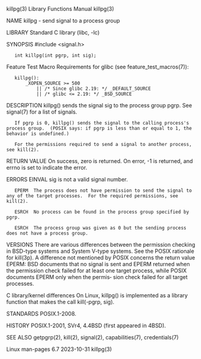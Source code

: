 killpg(3)                                                                                 Library Functions Manual                                                                                killpg(3)

NAME
       killpg - send signal to a process group

LIBRARY
       Standard C library (libc, -lc)

SYNOPSIS
       #include <signal.h>

       int killpg(int pgrp, int sig);

   Feature Test Macro Requirements for glibc (see feature_test_macros(7)):

       killpg():
           _XOPEN_SOURCE >= 500
               || /* Since glibc 2.19: */ _DEFAULT_SOURCE
               || /* glibc <= 2.19: */ _BSD_SOURCE

DESCRIPTION
       killpg() sends the signal sig to the process group pgrp.  See signal(7) for a list of signals.

       If pgrp is 0, killpg() sends the signal to the calling process's process group.  (POSIX says: if pgrp is less than or equal to 1, the behavior is undefined.)

       For the permissions required to send a signal to another process, see kill(2).

RETURN VALUE
       On success, zero is returned.  On error, -1 is returned, and errno is set to indicate the error.

ERRORS
       EINVAL sig is not a valid signal number.

       EPERM  The process does not have permission to send the signal to any of the target processes.  For the required permissions, see kill(2).

       ESRCH  No process can be found in the process group specified by pgrp.

       ESRCH  The process group was given as 0 but the sending process does not have a process group.

VERSIONS
       There  are  various  differences between the permission checking in BSD-type systems and System V-type systems.  See the POSIX rationale for kill(3p).  A difference not mentioned by POSIX concerns
       the return value EPERM: BSD documents that no signal is sent and EPERM returned when the permission check failed for at least one target process, while POSIX documents EPERM only when the  permis‐
       sion check failed for all target processes.

   C library/kernel differences
       On Linux, killpg() is implemented as a library function that makes the call kill(-pgrp, sig).

STANDARDS
       POSIX.1-2008.

HISTORY
       POSIX.1-2001, SVr4, 4.4BSD (first appeared in 4BSD).

SEE ALSO
       getpgrp(2), kill(2), signal(2), capabilities(7), credentials(7)

Linux man-pages 6.7                                                                              2023-10-31                                                                                       killpg(3)
